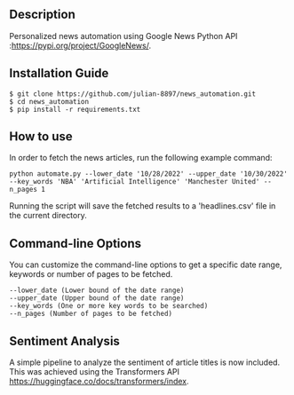 ## Description

Personalized news automation using Google News Python API :https://pypi.org/project/GoogleNews/.

## Installation Guide

```
$ git clone https://github.com/julian-8897/news_automation.git
$ cd news_automation
$ pip install -r requirements.txt
```

## How to use

In order to fetch the news articles, run the following example command:

```
python automate.py --lower_date '10/28/2022' --upper_date '10/30/2022' --key_words 'NBA' 'Artificial Intelligence' 'Manchester United' --n_pages 1
```

Running the script will save the fetched results to a 'headlines.csv' file in the current directory.

## Command-line Options

You can customize the command-line options to get a specific date range, keywords or number of pages to be fetched.

```
--lower_date (Lower bound of the date range)
--upper_date (Upper bound of the date range)
--key_words (One or more key words to be searched)
--n_pages (Number of pages to be fetched)
```

## Sentiment Analysis

A simple pipeline to analyze the sentiment of article titles is now included. This was achieved using the Transformers API https://huggingface.co/docs/transformers/index.